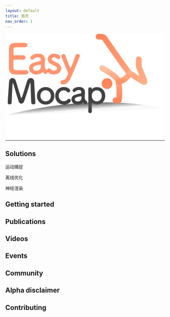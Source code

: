 ```yaml
---
layout: default
title: 首页
nav_order: 1
---
```


![EasyMocap](./images/logo.png)

--------------------------------------------------------------------------------

## Solutions

运动捕捉

离线优化

神经渲染

## Getting started


## Publications


## Videos

## Events


## Community


## Alpha disclaimer


## Contributing
